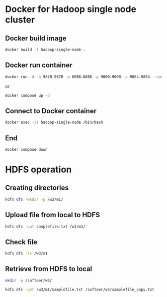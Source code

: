 # Docker for Hadoop single node cluster

## Docker build image

```bash
docker build -t hadoop-single-node .
```

## Docker run container

```bash
docker run -d -p 9870:9870 -p 8088:8088 -p 9000:9000 -p 9864:9864 --name hadoop-single-node -v hadoop-volume:/hadoop/dfs hadoop-single-node
```

or

```bash
docker compose up -d
```

## Connect to Docker container

```bash
docker exec -it hadoop-single-node /bin/bash
```

## End

```bash
docker compose down
```

# HDFS operation

## Creating directories

```bash
hdfs dfs -mkdir -p /w3/m1/
```

## Upload file from local to HDFS

```bash
hdfs dfs -put samplefile.txt /w3/m1/
```

## Check file

```bash
hdfs dfs -ls /w3/m1
```

## Retrieve from HDFS to local

```bash
mkdir -p /softeer/w3/
```

```bash
hdfs dfs -get /w3/m1/samplefile.txt /softeer/w3/samplefile_copy.txt
```
